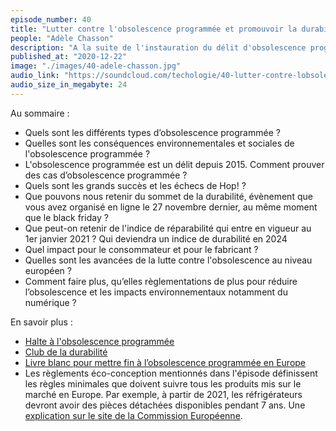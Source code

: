 ```yaml
---
episode_number: 40
title: "Lutter contre l'obsolescence programmée et promouvoir la durabilité"
people: "Adèle Chasson"
description: "A la suite de l'instauration du délit d'obsolescence programmée dans le Code de la consommation en 2015, est née l'association HOP, Halte à l'obsolescence programmée. Cette association a été créée notamment, par Laëtitia Vasseur, ancienne assistante parlementaire et militante contre la surconsommation, Emile Meunier, avocat, et Samuel Sauvage, autre militant et consultant spécialisé dans l'économie circulaire. Pour parler d'obsolescence programmée et d'indice de réparabilité, nous avons le plaisir de recevoir Adèle Chasson, chargée des relations publiques de l'association Hop."
published_at: "2020-12-22"
image: "./images/40-adele-chasson.jpg"
audio_link: "https://soundcloud.com/techologie/40-lutter-contre-lobsolescence-programmee-et-promouvoir-la-durabilite"
audio_size_in_megabyte: 24
---
```


Au sommaire :

* Quels sont les différents types d’obsolescence programmée ?
* Quelles sont les conséquences environnementales et sociales de l'obsolescence programmée ?
* L'obsolescence programmée est un délit depuis 2015. Comment prouver des cas d’obsolescence programmée ?
* Quels sont les grands succès et les échecs de Hop! ?
* Que pouvons nous retenir du sommet de la durabilité, évènement que vous avez organisé en ligne le 27 novembre dernier, au même moment que le black friday ?
* Que peut-on retenir de l'indice de réparabilité qui entre en vigueur au 1er janvier 2021 ? Qui deviendra un indice de durabilité en 2024
* Quel impact pour le consommateur et pour le fabricant ?
* Quelles sont les avancées de la lutte contre l'obsolescence au niveau européen ?
* Comment faire plus, qu’elles règlementations de plus pour réduire l’obsolescence et les impacts environnementaux notamment du numérique ?

En savoir plus :

* [Halte à l'obsolescence programmée](https://www.halteobsolescence.org/)
* [Club de la durabilité](https://www.clubdeladurabilite.fr)
* [Livre blanc pour mettre fin à l’obsolescence programmée en Europe](https://www.halteobsolescence.org/hop-publie-un-livre-blanc-inedit-pour-mettre-fin-a-lobsolescence-programmee-en-europe/)
* Les règlements éco-conception mentionnés dans l'épisode définissent les règles minimales que doivent suivre tous les produits mis sur le marché en Europe. Par exemple, à partir de 2021, les réfrigérateurs devront avoir des pièces détachées disponibles pendant 7 ans. Une [explication sur le site de la Commission Européenne](https://ec.europa.eu/commission/presscorner/detail/en/qanda_19_5889).
